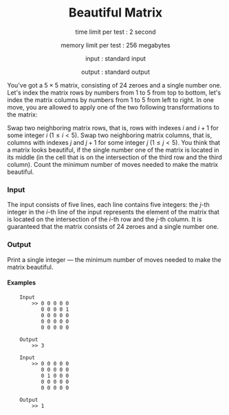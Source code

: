 <h1 align="center">
  Beautiful Matrix
</h1>
<p align="center">
  time limit per test : 2 second
</p>
<p align="center">
  memory limit per test : 256 megabytes

</p>
<p align="center">
input : standard input
</p>
<p align="center">
  output : standard output
</p>

You've got a $5 × 5$ matrix, consisting of $24$ zeroes and a single number one. Let's index the matrix rows by numbers from $1$ to $5$ from top to bottom, let's index the matrix columns by numbers from $1$ to $5$ from left to right. In one move, you are allowed to apply one of the two following transformations to the matrix:

Swap two neighboring matrix rows, that is, rows with indexes $i$ and $i + 1$ for some integer $i$ ($1 ≤ i < 5$).
Swap two neighboring matrix columns, that is, columns with indexes $j$ and $j + 1$ for some integer $j$ ($1 ≤ j < 5$).
You think that a matrix looks beautiful, if the single number one of the matrix is located in its middle (in the cell that is on the intersection of the third row and the third column). Count the minimum number of moves needed to make the matrix beautiful.

### Input

The input consists of five lines, each line contains five integers: the $j$-th integer in the $i$-th line of the input represents the element of the matrix that is located on the intersection of the $i$-th row and the $j$-th column. It is guaranteed that the matrix consists of $24$ zeroes and a single number one.

### Output

Print a single integer — the minimum number of moves needed to make the matrix beautiful.

#### Examples

```
    Input
        >> 0 0 0 0 0
           0 0 0 0 1
           0 0 0 0 0
           0 0 0 0 0
           0 0 0 0 0

    Output
        >> 3
```

```
    Input
        >> 0 0 0 0 0
           0 0 0 0 0
           0 1 0 0 0
           0 0 0 0 0
           0 0 0 0 0

    Output
        >> 1
```